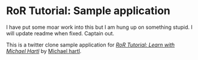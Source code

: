 
# RoR Tutorial: Sample application

I have put some moar work into this but I am hung up on something stupid. I will update readme when fixed. Captain out. 


This is a twitter clone sample application for [*RoR Tutorial: Learn with Michael Hartl*](http://www.railstutorial.org/) by [Michael hartl](http://www.michaelhartl.com/).
